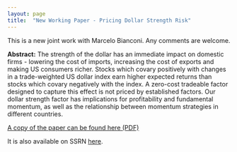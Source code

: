 ```yaml
---
layout: page
title:  "New Working Paper - Pricing Dollar Strength Risk"
---
```

This is a new joint work with Marcelo Bianconi.  Any comments are welcome.

**Abstract:** The strength of the dollar has an immediate impact on domestic firms - lowering the cost of imports, increasing the cost of exports and making US consumers richer.  Stocks which covary positively with changes in a trade-weighted US dollar index earn higher expected returns than stocks which covary negatively with the index. A zero-cost tradeable factor designed to capture this effect is not priced by established factors.  Our dollar strength factor has implications for profitability and fundamental momentum, as well as the relationship between momentum strategies in different countries.

<p>
  <a href="/images/Dollar Exposure MB MS.pdf" target="_blank">
    A copy of the paper can be found here (PDF)
  </a>
</p>

It is also available on SSRN  <a href="http://papers.ssrn.com/sol3/papers.cfm?abstract_id=2841959" title="b1">here</a>.
